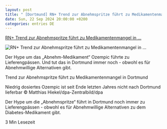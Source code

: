 ```yaml
---
layout: post
title: " [Dortmund] RN+ Trend zur Abnehmspritze führt zu Medikamentenmangel in ..."
date: Sun, 22 Sep 2024 20:00:00 +0200
categories: entries DE
---
```

[RN+ Trend zur Abnehmspritze führt zu Medikamentenmangel in ...](https://www.ruhrnachrichten.de/dortmund/seit-dezember-nicht-mehr-diabetespatienten-kriegen-in-dortmund-weiter-kaum-ozempic-w937874-2001377142/)

![RN+ Trend zur Abnehmspritze führt zu Medikamentenmangel in ...](https://www.ruhrnachrichten.de/wp-content/uploads/2024/09/19/10/630_0900_4116881_ImportDpaPicFile1630_jpg-1648x824.jpg)

Der Hype um das „Abnehm-Medikament“ Ozempic führte zu Lieferengpässen. Und tut das in Dortmund immer noch - obwohl es für Abnehmwillige Alternativen gibt.

Trend zur Abnehmspritze führt zu Medikamentenmangel in Dortmund

Niedrig dosiertes Ozempic ist seit Ende letzten Jahres nicht nach Dortmund lieferbar © Matthias Hiekel/dpa-Zentralbild/dpa

Der Hype um die „Abnehmspritze“ führt in Dortmund noch immer zu Lieferengpässen - obwohl es für Abnehmwillige Alternativen zu dem Diabetes-Medikament gibt.

3 Min Lesezeit

